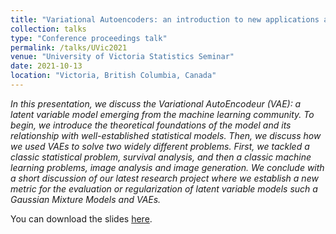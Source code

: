 ```yaml
---
title: "Variational Autoencoders: an introduction to new applications and a new regularization approach."
collection: talks
type: "Conference proceedings talk"
permalink: /talks/UVic2021
venue: "University of Victoria Statistics Seminar"
date: 2021-10-13
location: "Victoria, British Columbia, Canada"
---
```


*In this presentation, we discuss the Variational AutoEncodeur (VAE): a latent variable model emerging from the machine learning community. To begin, we introduce the theoretical foundations of the model and its relationship with well-established statistical models. Then, we discuss how we used VAEs to solve two widely different problems. First, we tackled a classic statistical problem, survival analysis, and then a classic machine learning problems, image analysis and image generation. We conclude with a short discussion of our latest research project where we establish a new metric for the evaluation or regularization of latent variable models such a Gaussian Mixture Models and VAEs.*

You can download the slides [here](http://cedricbeaulac.github.io/files/Presentation_VAE_Website.pdf).
